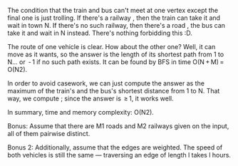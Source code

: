 The condition that the train and bus can't meet at one vertex except the final one is just trolling. If there's a railway , then the train can take it and wait in town N. If there's no such railway, then there's a road , the bus can take it and wait in N instead. There's nothing forbidding this :D.

The route of one vehicle is clear. How about the other one? Well, it can move as it wants, so the answer is the length of its shortest path from 1 to N... or  - 1 if no such path exists. It can be found by BFS in time O(N + M) = O(N2).

In order to avoid casework, we can just compute the answer as the maximum of the train's and the bus's shortest distance from 1 to N. That way, we compute ; since the answer is  ≥ 1, it works well.

In summary, time and memory complexity: O(N2).

Bonus: Assume that there are M1 roads and M2 railways given on the input, all of them pairwise distinct.

Bonus 2: Additionally, assume that the edges are weighted. The speed of both vehicles is still the same — traversing an edge of length l takes l hours.
